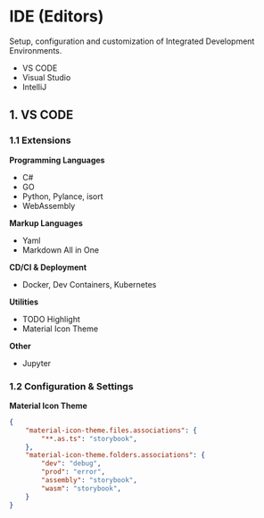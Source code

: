 # IDE (Editors)
Setup, configuration and customization of Integrated Development Environments.

* VS CODE
* Visual Studio
* IntelliJ

## 1. VS CODE
### 1.1 Extensions
**Programming Languages**
* C#
* GO
* Python, Pylance, isort
* WebAssembly

**Markup Languages**
* Yaml
* Markdown All in One

**CD/CI & Deployment**
* Docker, Dev Containers, Kubernetes

**Utilities**
* TODO Highlight
* Material Icon Theme

**Other**
* Jupyter

### 1.2 Configuration & Settings
**Material Icon Theme**
```JSON
{
    "material-icon-theme.files.associations": {
        "**.as.ts": "storybook",
    },
    "material-icon-theme.folders.associations": {
        "dev": "debug",
        "prod": "error",
        "assembly": "storybook",
        "wasm": "storybook",
    }
}
```